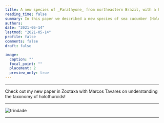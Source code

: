 ```yaml
---
title: A new species of _Parathyone_ from northeastern Brazil, with a key to species
reading_time: false
summary: In this paper we described a new species of sea cucumber (Holothuroidea: Dendrochirotida: Cucumariidae) from Brazilian waters
authors:
date: "2021-05-14"
lastmod: "2021-05-14"
profile: false
comments: false
draft: false

image:
  caption: ""
  focal_point: ""
  placement: 2
  preview_only: true
---
```


---

Check out my new paper in Zootaxa with Marcos Tavares on understanding the taxonomy of holothuroids!

---
![trindade](https://raw.githubusercontent.com/rosanafcunha/rosanafcunha/master/static/media/trindade.png "trindade")

---
